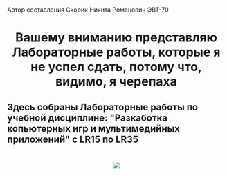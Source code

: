 #
<p>Автор составления Скорик Никита Романович ЭВТ-70</p>
<h1 align="center">Вашему вниманию представляю Лабораторные работы, которые я не успел сдать, потому что, видимо, я черепаха</h1>
<h2>Здесь собраны Лабораторные работы по учебной дисциплине: "Разкаботка копьютерных игр и мультимедийных приложений" c LR15 по LR35</h2>
<h1 align="center"><img src="https://user-images.githubusercontent.com/32439405/205104159-efd181f1-6e52-4ce3-b485-734ef8e39ecd.png"</h1>
